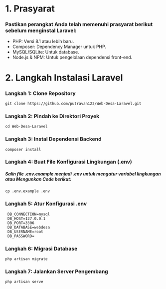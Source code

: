 # 1. Prasyarat 
### Pastikan perangkat Anda telah memenuhi prasyarat berikut sebelum menginstal Laravel:

- PHP: Versi 8.1 atau lebih baru.
- Composer: Dependency Manager untuk PHP.
- MySQL/SQLite: Untuk database.
- Node.js & NPM: Untuk pengelolaan dependensi front-end.

# 2. Langkah Instalasi Laravel 

### Langkah 1: Clone Repository 
```
git clone https://github.com/putravan123/Web-Desa-Laravel.git
```
### Langkah 2: Pindah ke Direktori Proyek 
```
cd Web-Desa-Laravel
```
### Langkah 3: Instal Dependensi Backend
```
composer install
```
### Langkah 4: Buat File Konfigurasi Lingkungan (.env)

##### Salin file .env.example menjadi .env untuk mengatur variabel lingkungan atau Mengunkan Code berikut:

```
cp .env.example .env
```

### Langkah 5: Atur Konfigurasi .env

```
 DB_CONNECTION=mysql
 DB_HOST=127.0.0.1
 DB_PORT=3306
 DB_DATABASE=webdesa
 DB_USERNAME=root
 DB_PASSWORD=
```

### Langkah 6: Migrasi Database

```
php artisan migrate
```

### Langkah 7: Jalankan Server Pengembang


```
php artisan serve
```
